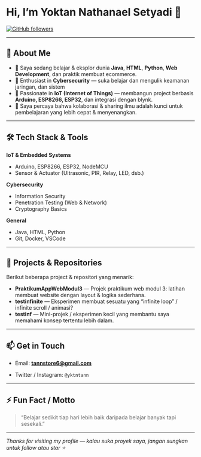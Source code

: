<!--
Badges: kamu bisa tambahkan setelah ini, seperti GitHub stats, top langs, dll
-->

# Hi, I’m **Yoktan Nathanael Setyadi** 👋

[![GitHub followers](https://img.shields.io/github/followers/YoktanNS?label=Follow&style=social)](https://github.com/YoktanNS)

---

## 🔭 About Me

- 🌱 Saya sedang belajar & eksplor dunia **Java**, **HTML**, **Python**, **Web Development**, dan praktik membuat ecommerce.  
- 🔐 Enthusiast in **Cybersecurity** — suka belajar dan mengulik keamanan jaringan, dan sistem
- 📡 Passionate in **IoT (Internet of Things)** — membangun project berbasis **Arduino, ESP8266, ESP32**, dan integrasi dengan blynk.
- 🎯 Saya percaya bahwa kolaborasi & sharing ilmu adalah kunci untuk pembelajaran yang lebih cepat & menyenangkan.  

---

## 🛠️ Tech Stack & Tools

**IoT & Embedded Systems**
- Arduino, ESP8266, ESP32, NodeMCU  
- Sensor & Actuator (Ultrasonic, PIR, Relay, LED, dsb.)

**Cybersecurity**
- Information Security
- Penetration Testing (Web & Network)  
- Cryptography Basics  

**General**
- Java, HTML, Python   
- Git, Docker, VSCode  

---

## 🚀 Projects & Repositories

Berikut beberapa project & repositori yang menarik:

- **PraktikumAppWebModul3** — Projek praktikum web modul 3: latihan membuat website dengan layout & logika sederhana.  
- **testinfinite** — Eksperimen membuat sesuatu yang “infinite loop” / infinite scroll / animasi?  
- **testinf** — Mini-projek / eksperimen kecil yang membantu saya memahami konsep tertentu lebih dalam.  

---

## 📫 Get in Touch

- Email: **tannstore6@gmail.com** 
<!-- - LinkedIn: [linkedin.com/in/yoktans](https://www.linkedin.com/in/yoktans) (opsional)* -->
- Twitter / Instagram: `@yktntann`  

---

## ⚡ Fun Fact / Motto

> “Belajar sedikit tiap hari lebih baik daripada belajar banyak tapi sesekali.”  

---

*Thanks for visiting my profile — kalau suka proyek saya, jangan sungkan untuk follow atau star ⭐️*

